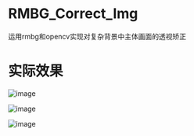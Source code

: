 # RMBG_Correct_Img



运用rmbg和opencv实现对复杂背景中主体画面的透视矫正



# 实际效果

![image](https://github.com/user-attachments/assets/163c34c8-bc82-4072-b58b-9041516c35b8)

![image](https://github.com/user-attachments/assets/8342f81e-1a8e-43bf-b8fe-e2d3afae7c6b)

![image](https://github.com/user-attachments/assets/bf577444-e89f-4846-ab9e-a3554dc7d344)
